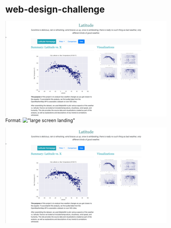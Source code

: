 # web-design-challenge

![GitHub Logo](Images/landingResize.png)
Format: !["large screen landing"](url)


![Alt text](Images/landingResize.png "Optional Title")
